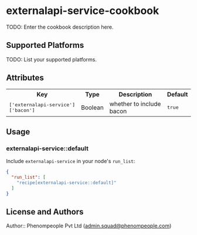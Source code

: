 # externalapi-service-cookbook

TODO: Enter the cookbook description here.

## Supported Platforms

TODO: List your supported platforms.

## Attributes

<table>
  <tr>
    <th>Key</th>
    <th>Type</th>
    <th>Description</th>
    <th>Default</th>
  </tr>
  <tr>
    <td><tt>['externalapi-service']['bacon']</tt></td>
    <td>Boolean</td>
    <td>whether to include bacon</td>
    <td><tt>true</tt></td>
  </tr>
</table>

## Usage

### externalapi-service::default

Include `externalapi-service` in your node's `run_list`:

```json
{
  "run_list": [
    "recipe[externalapi-service::default]"
  ]
}
```

## License and Authors

Author:: Phenompeople Pvt Ltd (<admin.squad@phenompeople.com>)
